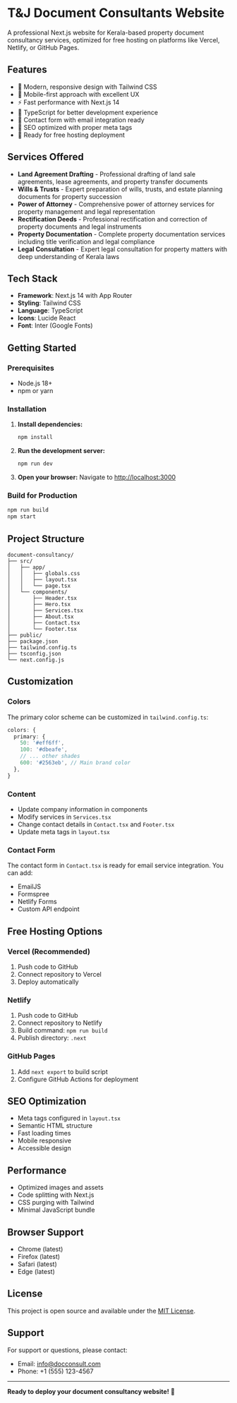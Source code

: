 # T&J Document Consultants Website

A professional Next.js website for Kerala-based property document consultancy services, optimized for free hosting on platforms like Vercel, Netlify, or GitHub Pages.

## Features

- 🎨 Modern, responsive design with Tailwind CSS
- 📱 Mobile-first approach with excellent UX
- ⚡ Fast performance with Next.js 14
- 🔧 TypeScript for better development experience
- 📧 Contact form with email integration ready
- 🎯 SEO optimized with proper meta tags
- 🚀 Ready for free hosting deployment

## Services Offered

- **Land Agreement Drafting** - Professional drafting of land sale agreements, lease agreements, and property transfer documents
- **Wills & Trusts** - Expert preparation of wills, trusts, and estate planning documents for property succession
- **Power of Attorney** - Comprehensive power of attorney services for property management and legal representation
- **Rectification Deeds** - Professional rectification and correction of property documents and legal instruments
- **Property Documentation** - Complete property documentation services including title verification and legal compliance
- **Legal Consultation** - Expert legal consultation for property matters with deep understanding of Kerala laws

## Tech Stack

- **Framework**: Next.js 14 with App Router
- **Styling**: Tailwind CSS
- **Language**: TypeScript
- **Icons**: Lucide React
- **Font**: Inter (Google Fonts)

## Getting Started

### Prerequisites

- Node.js 18+ 
- npm or yarn

### Installation

1. **Install dependencies:**
   ```bash
   npm install
   ```

2. **Run the development server:**
   ```bash
   npm run dev
   ```

3. **Open your browser:**
   Navigate to [http://localhost:3000](http://localhost:3000)

### Build for Production

```bash
npm run build
npm start
```

## Project Structure

```
document-consultancy/
├── src/
│   ├── app/
│   │   ├── globals.css
│   │   ├── layout.tsx
│   │   └── page.tsx
│   └── components/
│       ├── Header.tsx
│       ├── Hero.tsx
│       ├── Services.tsx
│       ├── About.tsx
│       ├── Contact.tsx
│       └── Footer.tsx
├── public/
├── package.json
├── tailwind.config.ts
├── tsconfig.json
└── next.config.js
```

## Customization

### Colors
The primary color scheme can be customized in `tailwind.config.ts`:

```typescript
colors: {
  primary: {
    50: '#eff6ff',
    100: '#dbeafe',
    // ... other shades
    600: '#2563eb', // Main brand color
  },
}
```

### Content
- Update company information in components
- Modify services in `Services.tsx`
- Change contact details in `Contact.tsx` and `Footer.tsx`
- Update meta tags in `layout.tsx`

### Contact Form
The contact form in `Contact.tsx` is ready for email service integration. You can add:
- EmailJS
- Formspree
- Netlify Forms
- Custom API endpoint

## Free Hosting Options

### Vercel (Recommended)
1. Push code to GitHub
2. Connect repository to Vercel
3. Deploy automatically

### Netlify
1. Push code to GitHub
2. Connect repository to Netlify
3. Build command: `npm run build`
4. Publish directory: `.next`

### GitHub Pages
1. Add `next export` to build script
2. Configure GitHub Actions for deployment

## SEO Optimization

- Meta tags configured in `layout.tsx`
- Semantic HTML structure
- Fast loading times
- Mobile responsive
- Accessible design

## Performance

- Optimized images and assets
- Code splitting with Next.js
- CSS purging with Tailwind
- Minimal JavaScript bundle

## Browser Support

- Chrome (latest)
- Firefox (latest)
- Safari (latest)
- Edge (latest)

## License

This project is open source and available under the [MIT License](LICENSE).

## Support

For support or questions, please contact:
- Email: info@docconsult.com
- Phone: +1 (555) 123-4567

---

**Ready to deploy your document consultancy website!** 🚀 
